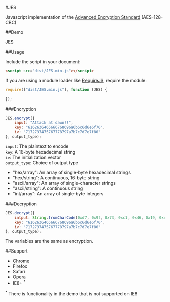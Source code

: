 #JES

Javascript implementation of the [Advanced Encryption Standard](http://en.wikipedia.org/wiki/Advanced_Encryption_Standard) (AES-128-CBC)

##Demo

[JES](http://kevinselwyn.com/JES/)

##Usage

Include the script in your document:

```html
<script src="dist/JES.min.js"></script>
```

If you are using a module loader like [RequireJS](http://requirejs.org/), require the module:

```js
require(["dist/JES.min.js"], function (JES) {
	
});
```

###Encryption

```js
JES.encrypt({
	input: "Attack at dawn!!",
	key: "6162636465666768696a6b6c6d6e6f70",
	iv: "7172737475767778797a7b7c7d7e7f80"
}, output_type);
```

`input`: The plaintext to encode<br />
`key`: A 16-byte hexadecimal string<br />
`iv`: The initialization vector<br />
`output_type`: Choice of output type

*	"hex/array": An array of single-byte hexadecimal strings
*	"hex/string": A continuous, 16-byte string
*	"ascii/array": An array of single-character strings
*	"ascii/string": A continuous string
*	"int/array": An array of single-byte integers

###Decryption

```js
JES.decrypt({
	intput: String.fromCharCode(0xd7, 0x9f, 0x73, 0xc1, 0x46, 0x19, 0xe3, 0x78, 0xb0, 0x2a, 0xea, 0xe3, 0x5d, 0x8f, 0xf4, 0x3f, 0x5e, 0xae, 0x3d, 0x97, 0xf3, 0xe6, 0x38, 0x40, 0xed, 0x20, 0x69, 0xde, 0xad, 0xa0, 0xb2, 0x21),
	key: "6162636465666768696a6b6c6d6e6f70",
	iv: "7172737475767778797a7b7c7d7e7f80"
}, output_type);
```

The variables are the same as encryption.

##Support

*	Chrome
*	Firefox
*	Safari
*	Opera
*	IE8+ <sup>*</sup>

<sup>*</sup> There is functionality in the demo that is not supported on IE8